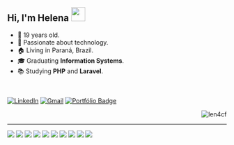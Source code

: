 <!--- Gerado em: 16 de maio de 2024 -->

<h2>Hi, I'm Helena <img width="32" src="./media/outros/handWaving.gif"/></h2> 

- 🎂 19 years old. <br>
- 💚 Passionate about technology. <br>
- 🏠 Living in Paraná, Brazil. <br>
- 🎓 Graduating **Information Systems**. <br>
- 📚 Studying **PHP** and **Laravel**.  <br>

<br>

[![LinkedIn](https://img.shields.io/badge/LinkedIn-0077B5?style=for-the-badge&logo=linkedin&logoColor=white)](https://www.linkedin.com/in/helenacarvalhoferreira/)
[![Gmail](https://img.shields.io/badge/Gmail-333333?style=for-the-badge&logo=gmail&logoColor=red)](mailto:helenacarvalhoferreira05@gmail.com)
[![Portfólio Badge](https://img.shields.io/badge/Portfolio-0A0A0A?style=for-the-badge&logo=devdotto&logoColor=white)](https://lenathedev.vercel.app/)
<p align="right"><img src="https://visitcount.itsvg.in/api?id=len4cf&label=Profile%20Views&color=0&icon=8&pretty=true" alt="len4cf"/></p>
<hr>
<div>
    <img src='https://img.shields.io/badge/HTML5-E34F26?style=for-the-badge&logo=html5&logoColor=white'>
    <img src='https://img.shields.io/badge/CSS3-1572B6?style=for-the-badge&logo=css3&logoColor=white'>
    <img src='https://img.shields.io/badge/JavaScript-F7DF1E?style=for-the-badge&logo=javascript&logoColor=black'>
    <img src='https://img.shields.io/badge/TypeScript-007ACC?style=for-the-badge&logo=typescript&logoColor=white'>
    <img src='https://img.shields.io/badge/Java-ED8B00?style=for-the-badge&logo=openjdk&logoColor=white'>
    <img src='https://img.shields.io/badge/React-20232A?style=for-the-badge&logo=react&logoColor=61DAFB'>
    <img src='https://img.shields.io/badge/Tailwind_CSS-38B2AC?style=for-the-badge&logo=tailwind-css&logoColor=white'>
    <img src='https://img.shields.io/badge/Bootstrap-563D7C?style=for-the-badge&logo=bootstrap&logoColor=white'>
    <img src='https://img.shields.io/badge/styled--components-DB7093?style=for-the-badge&logo=styled-components&logoColor=white'>
    <img src='https://img.shields.io/badge/React_Router-CA4245?style=for-the-badge&logo=react-router&logoColor=white'>
</div>


